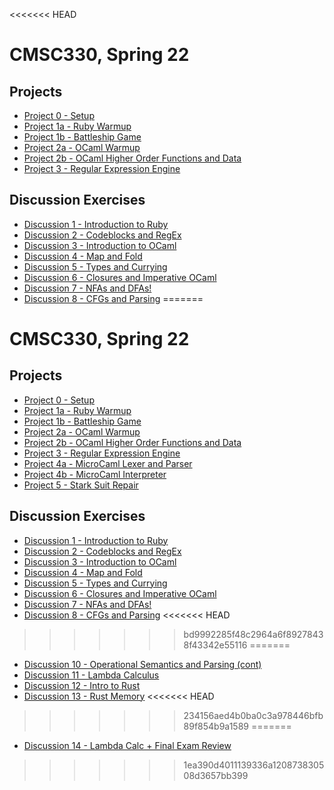 <<<<<<< HEAD
# CMSC330, Spring 22

## Projects

* [Project 0 - Setup](./project0)
* [Project 1a - Ruby Warmup](./project1a)
* [Project 1b - Battleship Game](./project1b)
* [Project 2a - OCaml Warmup](./project2a)
* [Project 2b - OCaml Higher Order Functions and Data](./project2b)
* [Project 3 - Regular Expression Engine](./project3)

## Discussion Exercises

* [Discussion 1 - Introduction to Ruby](./discussions/d1_intro_ruby)
* [Discussion 2 - Codeblocks and RegEx](./discussions/d2_regex)
* [Discussion 3 - Introduction to OCaml](./discussions/d3_intro_ocaml)
* [Discussion 4 - Map and Fold](./discussions/d4_map_fold)
* [Discussion 5 - Types and Currying](./discussions/d5_typing)
* [Discussion 6 - Closures and Imperative OCaml](./discussions/d6_functions)
* [Discussion 7 - NFAs and DFAs!](./discussions/d7_nfa_dfa)
* [Discussion 8 - CFGs and Parsing](./discussions/d8_parsing)
=======
# CMSC330, Spring 22

## Projects

* [Project 0 - Setup](./project0)
* [Project 1a - Ruby Warmup](./project1a)
* [Project 1b - Battleship Game](./project1b)
* [Project 2a - OCaml Warmup](./project2a)
* [Project 2b - OCaml Higher Order Functions and Data](./project2b)
* [Project 3 - Regular Expression Engine](./project3)
* [Project 4a - MicroCaml Lexer and Parser](./project4a)
* [Project 4b - MicroCaml Interpreter](./project4b)
* [Project 5 - Stark Suit Repair](./project5)

## Discussion Exercises

* [Discussion 1 - Introduction to Ruby](./discussions/d1_intro_ruby)
* [Discussion 2 - Codeblocks and RegEx](./discussions/d2_regex)
* [Discussion 3 - Introduction to OCaml](./discussions/d3_intro_ocaml)
* [Discussion 4 - Map and Fold](./discussions/d4_map_fold)
* [Discussion 5 - Types and Currying](./discussions/d5_typing)
* [Discussion 6 - Closures and Imperative OCaml](./discussions/d6_functions)
* [Discussion 7 - NFAs and DFAs!](./discussions/d7_nfa_dfa)
* [Discussion 8 - CFGs and Parsing](./discussions/d8_parsing)
<<<<<<< HEAD
>>>>>>> bd9992285f48c2964a6f89278438f43342e55116
=======
* [Discussion 10 - Operational Semantics and Parsing (cont)](./discussions/d10_eval)
* [Discussion 11 - Lambda Calculus](./discussions/d11_lambda)
* [Discussion 12 - Intro to Rust](./discussions/d12_intro_rust)
* [Discussion 13 - Rust Memory](./discussions/d13_rust_memory)
<<<<<<< HEAD
>>>>>>> 234156aed4b0ba0c3a978446bfb89f854b9a1589
=======
* [Discussion 14 - Lambda Calc + Final Exam Review](./discussions/d14_security)
>>>>>>> 1ea390d4011139336a120873830508d3657bb399
